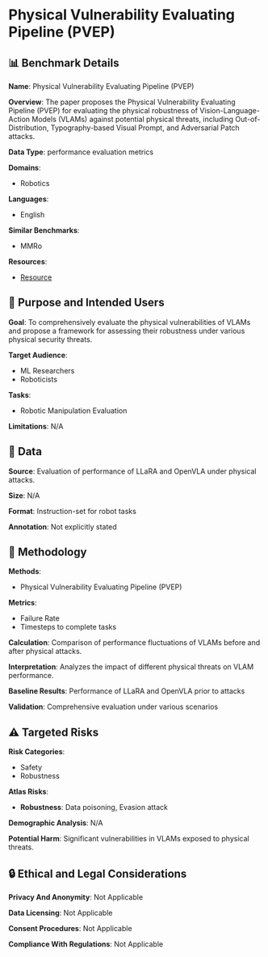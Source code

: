 # Physical Vulnerability Evaluating Pipeline (PVEP)

## 📊 Benchmark Details

**Name**: Physical Vulnerability Evaluating Pipeline (PVEP)

**Overview**: The paper proposes the Physical Vulnerability Evaluating Pipeline (PVEP) for evaluating the physical robustness of Vision-Language-Action Models (VLAMs) against potential physical threats, including Out-of-Distribution, Typography-based Visual Prompt, and Adversarial Patch attacks.

**Data Type**: performance evaluation metrics

**Domains**:
- Robotics

**Languages**:
- English

**Similar Benchmarks**:
- MMRo

**Resources**:
- [Resource](https://chaducheng.github.io/Manipulate-Facing-Threats/)

## 🎯 Purpose and Intended Users

**Goal**: To comprehensively evaluate the physical vulnerabilities of VLAMs and propose a framework for assessing their robustness under various physical security threats.

**Target Audience**:
- ML Researchers
- Roboticists

**Tasks**:
- Robotic Manipulation Evaluation

**Limitations**: N/A

## 💾 Data

**Source**: Evaluation of performance of LLaRA and OpenVLA under physical attacks.

**Size**: N/A

**Format**: Instruction-set for robot tasks

**Annotation**: Not explicitly stated

## 🔬 Methodology

**Methods**:
- Physical Vulnerability Evaluating Pipeline (PVEP)

**Metrics**:
- Failure Rate
- Timesteps to complete tasks

**Calculation**: Comparison of performance fluctuations of VLAMs before and after physical attacks.

**Interpretation**: Analyzes the impact of different physical threats on VLAM performance.

**Baseline Results**: Performance of LLaRA and OpenVLA prior to attacks

**Validation**: Comprehensive evaluation under various scenarios

## ⚠️ Targeted Risks

**Risk Categories**:
- Safety
- Robustness

**Atlas Risks**:
- **Robustness**: Data poisoning, Evasion attack

**Demographic Analysis**: N/A

**Potential Harm**: Significant vulnerabilities in VLAMs exposed to physical threats.

## 🔒 Ethical and Legal Considerations

**Privacy And Anonymity**: Not Applicable

**Data Licensing**: Not Applicable

**Consent Procedures**: Not Applicable

**Compliance With Regulations**: Not Applicable
